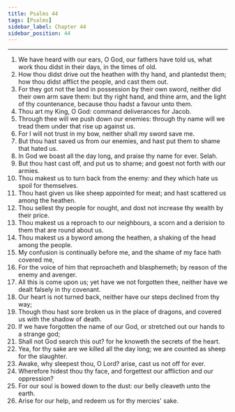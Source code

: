 ```yaml
---
title: Psalms 44
tags: [Psalms]
sidebar_label: Chapter 44
sidebar_position: 44
---
```


---
1. We have heard with our ears, O God, our fathers have told us, what work thou didst in their days, in the times of old.
2. How thou didst drive out the heathen with thy hand, and plantedst them; how thou didst afflict the people, and cast them out.
3. For they got not the land in possession by their own sword, neither did their own arm save them: but thy right hand, and thine arm, and the light of thy countenance, because thou hadst a favour unto them.
4. Thou art my King, O God: command deliverances for Jacob.
5. Through thee will we push down our enemies: through thy name will we tread them under that rise up against us.
6. For I will not trust in my bow, neither shall my sword save me.
7. But thou hast saved us from our enemies, and hast put them to shame that hated us.
8. In God we boast all the day long, and praise thy name for ever. Selah.
9. But thou hast cast off, and put us to shame; and goest not forth with our armies.
10. Thou makest us to turn back from the enemy: and they which hate us spoil for themselves.
11. Thou hast given us like sheep appointed for meat; and hast scattered us among the heathen.
12. Thou sellest thy people for nought, and dost not increase thy wealth by their price.
13. Thou makest us a reproach to our neighbours, a scorn and a derision to them that are round about us.
14. Thou makest us a byword among the heathen, a shaking of the head among the people.
15. My confusion is continually before me, and the shame of my face hath covered me,
16. For the voice of him that reproacheth and blasphemeth; by reason of the enemy and avenger.
17. All this is come upon us; yet have we not forgotten thee, neither have we dealt falsely in thy covenant.
18. Our heart is not turned back, neither have our steps declined from thy way;
19. Though thou hast sore broken us in the place of dragons, and covered us with the shadow of death.
20. If we have forgotten the name of our God, or stretched out our hands to a strange god;
21. Shall not God search this out? for he knoweth the secrets of the heart.
22. Yea, for thy sake are we killed all the day long; we are counted as sheep for the slaughter.
23. Awake, why sleepest thou, O Lord? arise, cast us not off for ever.
24. Wherefore hidest thou thy face, and forgettest our affliction and our oppression?
25. For our soul is bowed down to the dust: our belly cleaveth unto the earth.
26. Arise for our help, and redeem us for thy mercies' sake.